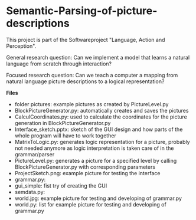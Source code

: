 # Semantic-Parsing-of-picture-descriptions
This project is part of the Softwareproject "Language, Action and Perception".

General research question:  Can we implement a model that learns a natural language from scratch through interaction?

Focused research question:  Can we teach a computer a mapping from natural language picture descriptions to a logical representation?

**Files**
* folder pictures: example pictures as created by PictureLevel.py
* BlockPictureGenerator.py: automatically creates and saves the pictures 
* CalculCoordinates.py: used to calculate the coordinates for the picture generation in BlockPictureGenerator.py
* Interface_sketch.pptx: sketch of the GUI design and how parts of the whole program will have to work together 
* MatrixToLogic.py: generates logic representation for a picture, probably not needed anymore as logic interpretation is taken care of in the grammar/parser
* PictureLevel.py: generates a picture for a specified level by calling BlockPictureGenerator.py with corresponding parameters
* ProjectSketch.png: example picture for testing the interface
* grammar.py:
* gui_simple: fist try of creating the GUI
* semdata.py:
* world.jpg: example picture for testing and developing of grammar.py
* world.py: list for example picture for testing and developing of grammar.py
